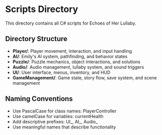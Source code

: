 ﻿# Scripts Directory

This directory contains all C# scripts for Echoes of Her Lullaby.

## Directory Structure

- **Player/**: Player movement, interaction, and input handling
- **AI/**: Emily's AI system, pathfinding, and behavior states
- **Puzzle/**: Puzzle mechanics, object interactions, and solutions
- **Audio/**: Audio management, lullaby system, and sound triggers
- **UI/**: User interface, menus, inventory, and HUD
- **GameManagement/**: Game state, story flow, save system, and scene management

## Naming Conventions

- Use PascalCase for class names: PlayerController
- Use camelCase for variables: currentHealth
- Add descriptive prefixes: UI_, AI_, Audio_
- Use meaningful names that describe functionality
